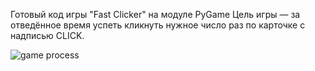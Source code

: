 Готовый код игры "Fast Clicker" на модуле PyGame
Цель игры — за отведённое время успеть кликнуть нужное число раз по карточке с надписью CLICK.




![game process](https://github.com/OrkhanFeyziev/Fast-Clicker-PyGame/assets/159690301/8ce4af59-1c28-4a6b-a961-1753aba80032)
